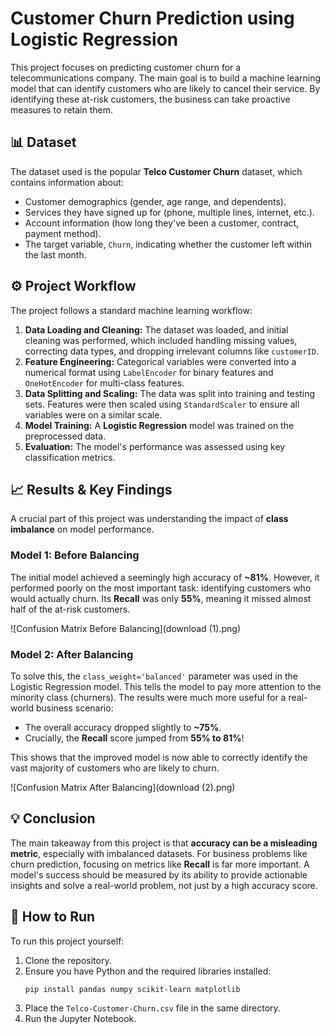 # Customer Churn Prediction using Logistic Regression

This project focuses on predicting customer churn for a telecommunications company. The main goal is to build a machine learning model that can identify customers who are likely to cancel their service. By identifying these at-risk customers, the business can take proactive measures to retain them.

## 📊 Dataset

The dataset used is the popular **Telco Customer Churn** dataset, which contains information about:
* Customer demographics (gender, age range, and dependents).
* Services they have signed up for (phone, multiple lines, internet, etc.).
* Account information (how long they've been a customer, contract, payment method).
* The target variable, `Churn`, indicating whether the customer left within the last month.

## ⚙️ Project Workflow

The project follows a standard machine learning workflow:
1.  **Data Loading and Cleaning:** The dataset was loaded, and initial cleaning was performed, which included handling missing values, correcting data types, and dropping irrelevant columns like `customerID`.
2.  **Feature Engineering:** Categorical variables were converted into a numerical format using `LabelEncoder` for binary features and `OneHotEncoder` for multi-class features.
3.  **Data Splitting and Scaling:** The data was split into training and testing sets. Features were then scaled using `StandardScaler` to ensure all variables were on a similar scale.
4.  **Model Training:** A **Logistic Regression** model was trained on the preprocessed data.
5.  **Evaluation:** The model's performance was assessed using key classification metrics.

## 📈 Results & Key Findings

A crucial part of this project was understanding the impact of **class imbalance** on model performance.

### Model 1: Before Balancing

The initial model achieved a seemingly high accuracy of **~81%**. However, it performed poorly on the most important task: identifying customers who would actually churn. Its **Recall** was only **55%**, meaning it missed almost half of the at-risk customers.

![Confusion Matrix Before Balancing](download (1).png)

### Model 2: After Balancing

To solve this, the `class_weight='balanced'` parameter was used in the Logistic Regression model. This tells the model to pay more attention to the minority class (churners). The results were much more useful for a real-world business scenario:

* The overall accuracy dropped slightly to **~75%**.
* Crucially, the **Recall** score jumped from **55% to 81%**!

This shows that the improved model is now able to correctly identify the vast majority of customers who are likely to churn.

![Confusion Matrix After Balancing](download (2).png)

## 💡 Conclusion

The main takeaway from this project is that **accuracy can be a misleading metric**, especially with imbalanced datasets. For business problems like churn prediction, focusing on metrics like **Recall** is far more important. A model's success should be measured by its ability to provide actionable insights and solve a real-world problem, not just by a high accuracy score.

## 🚀 How to Run

To run this project yourself:
1.  Clone the repository.
2.  Ensure you have Python and the required libraries installed:
    ```bash
    pip install pandas numpy scikit-learn matplotlib
    ```
3.  Place the `Telco-Customer-Churn.csv` file in the same directory.
4.  Run the Jupyter Notebook.
